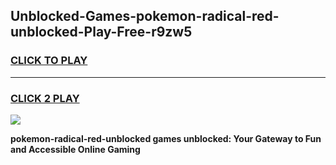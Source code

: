 
## Unblocked-Games-pokemon-radical-red-unblocked-Play-Free-r9zw5
<h3>
<a href="https://premium76.site?title=pokemon-radical-red-unblocked&ref=23A">CLICK TO PLAY</a></h3>
<hr>

<h3>
<a href="https://premium76.site?title=pokemon-radical-red-unblocked&ref=23A">CLICK 2 PLAY</a>
  
</h3>

<a href="https://premium76.site?title=pokemon-radical-red-unblocked&ref=23A"><img src="https://clearcache.store/games.png"></a>


**pokemon-radical-red-unblocked games unblocked: Your Gateway to Fun and Accessible Online Gaming**
